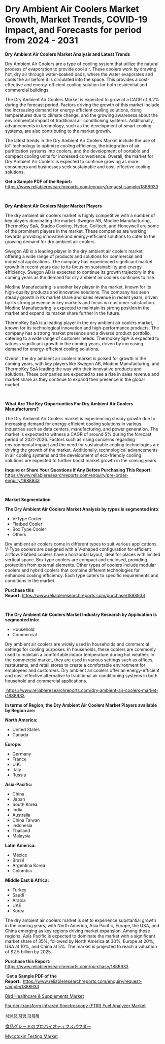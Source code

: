 <p><h1>Dry Ambient Air Coolers Market Growth, Market Trends, COVID-19 Impact, and Forecasts for period from 2024 - 2031</h1></p><p><strong>Dry Ambient Air Coolers Market Analysis and Latest Trends</strong></p>
<p><p>Dry Ambient Air Coolers are a type of cooling system that utilize the natural process of evaporation to provide cool air. These coolers work by drawing hot, dry air through water-soaked pads, where the water evaporates and cools the air before it is circulated into the space. This provides a cost-effective and energy-efficient cooling solution for both residential and commercial buildings.</p><p>The Dry Ambient Air Coolers Market is expected to grow at a CAGR of 6.2% during the forecast period. Factors driving the growth of this market include the increasing demand for energy-efficient cooling solutions, rising temperatures due to climate change, and the growing awareness about the environmental impact of traditional air conditioning systems. Additionally, advancements in technology, such as the development of smart cooling systems, are also contributing to the market growth.</p><p>The latest trends in the Dry Ambient Air Coolers Market include the use of IoT technology to optimize cooling efficiency, the integration of air purification systems into coolers, and the development of portable and compact cooling units for increased convenience. Overall, the market for Dry Ambient Air Coolers is expected to continue growing as more consumers and businesses seek sustainable and cost-effective cooling solutions.</p></p>
<p><strong>Get a Sample PDF of the Report:&nbsp;</strong> <a href="https://www.reliableresearchreports.com/enquiry/request-sample/1888933">https://www.reliableresearchreports.com/enquiry/request-sample/1888933</a></p>
<p>&nbsp;</p>
<p><strong>Dry Ambient Air Coolers Major Market Players</strong></p>
<p><p>The dry ambient air coolers market is highly competitive with a number of key players dominating the market. Swegon AB, Modine Manufacturing, ThermoKey SpA, Stadco Cooling, Hydac, Coiltech, and Honeywell are some of the prominent players in the market. These companies are working towards providing innovative and energy-efficient solutions to cater to the growing demand for dry ambient air coolers.</p><p>Swegon AB is a leading player in the dry ambient air coolers market, offering a wide range of products and solutions for commercial and industrial applications. The company has experienced significant market growth in recent years due to its focus on sustainability and energy efficiency. Swegon AB is expected to continue its growth trajectory in the coming years as the demand for dry ambient air coolers continues to rise.</p><p>Modine Manufacturing is another key player in the market, known for its high-quality products and innovative solutions. The company has seen steady growth in its market share and sales revenue in recent years, driven by its strong presence in key markets and focus on customer satisfaction. Modine Manufacturing is expected to maintain its strong position in the market and expand its market share further in the future.</p><p>ThermoKey SpA is a leading player in the dry ambient air coolers market, known for its technological innovation and high-performance products. The company has a strong market presence and a diverse product portfolio, catering to a wide range of customer needs. ThermoKey SpA is expected to witness significant growth in the coming years, driven by increasing demand for energy-efficient cooling solutions.</p><p>Overall, the dry ambient air coolers market is poised for growth in the coming years, with key players like Swegon AB, Modine Manufacturing, and ThermoKey SpA leading the way with their innovative products and solutions. These companies are expected to see a rise in sales revenue and market share as they continue to expand their presence in the global market.</p></p>
<p>&nbsp;</p>
<p><strong>What Are The Key Opportunities For Dry Ambient Air Coolers Manufacturers?</strong></p>
<p><p>The Dry Ambient Air Coolers market is experiencing steady growth due to increasing demand for energy-efficient cooling solutions in various industries such as data centers, manufacturing, and power generation. The market is expected to witness a CAGR of around 5% during the forecast period of 2021-2026. Factors such as rising concerns regarding environmental impact and the need for sustainable cooling technologies are driving the growth of the market. Additionally, technological advancements in air cooling systems and the development of eco-friendly cooling solutions are expected to further boost market growth in the coming years.</p></p>
<p><strong>Inquire or Share Your Questions If Any Before Purchasing This Report:</strong> <a href="https://www.reliableresearchreports.com/enquiry/pre-order-enquiry/1888933">https://www.reliableresearchreports.com/enquiry/pre-order-enquiry/1888933</a></p>
<p>&nbsp;</p>
<p><strong>Market Segmentation</strong></p>
<p><strong>The Dry Ambient Air Coolers Market Analysis by types is segmented into:</strong></p>
<p><ul><li>V-Type Cooler</li><li>Flatbed Cooler</li><li>Box Type Cooler</li><li>Others</li></ul></p>
<p><p>Dry ambient air coolers come in different types to suit various applications. V-Type coolers are designed with a V-shaped configuration for efficient airflow. Flatbed coolers have a horizontal layout, ideal for places with limited vertical space. Box type coolers are compact and enclosed, providing protection from external elements. Other types of coolers include modular coolers and hybrid coolers that combine different technologies for enhanced cooling efficiency. Each type caters to specific requirements and conditions in the market.</p></p>
<p><strong>Purchase this Report:&nbsp;</strong><a href="https://www.reliableresearchreports.com/purchase/1888933">https://www.reliableresearchreports.com/purchase/1888933</a></p>
<p>&nbsp;</p>
<p><strong>The Dry Ambient Air Coolers Market Industry Research by Application is segmented into:</strong></p>
<p><ul><li>Household</li><li>Commercial</li></ul></p>
<p><p>Dry ambient air coolers are widely used in households and commercial settings for cooling purposes. In households, these coolers are commonly used to maintain a comfortable indoor temperature during hot weather. In the commercial market, they are used in various settings such as offices, restaurants, and retail stores to create a comfortable environment for employees and customers. Dry ambient air coolers offer an energy-efficient and cost-effective alternative to traditional air conditioning systems in both household and commercial applications.</p></p>
<p><a href="https://www.reliableresearchreports.com/dry-ambient-air-coolers-market-r1888933">&nbsp;https://www.reliableresearchreports.com/dry-ambient-air-coolers-market-r1888933</a></p>
<p><strong>In terms of Region, the Dry Ambient Air Coolers Market Players available by Region are:</strong></p>
<p>
    <p> <strong> North America: </strong>
        <ul>
            <li>United States</li>
            <li>Canada</li>
        </ul>
        </p> 
    <p> <strong> Europe: </strong>
        <ul>
            <li>Germany</li>
            <li>France</li>
            <li>U.K.</li>
            <li>Italy</li>
            <li>Russia</li>
        </ul>
        </p> 
    <p> <strong> Asia-Pacific: </strong>
        <ul>
            <li>China</li>
            <li>Japan</li>
            <li>South Korea</li>
            <li>India</li>
            <li>Australia</li>
            <li>China Taiwan</li>
            <li>Indonesia</li>
            <li>Thailand</li>
            <li>Malaysia</li>
        </ul>
        </p> 
    <p> <strong> Latin America: </strong>
        <ul>
            <li>Mexico</li>
            <li>Brazil</li>
            <li>Argentina Korea</li>
            <li>Colombia</li>
        </ul>
        </p> 
    <p> <strong> Middle East & Africa: </strong>
        <ul>
            <li>Turkey</li>
            <li>Saudi</li>
            <li>Arabia</li>
            <li>UAE</li>
            <li>Korea</li>
        </ul>
    </p>
    </p>
<p><p>The dry ambient air coolers market is set to experience substantial growth in the coming years, with North America, Asia Pacific, Europe, the USA, and China emerging as key regions driving market expansion. Among these regions, Asia Pacific is expected to dominate the market with a significant market share of 35%, followed by North America at 30%, Europe at 20%, USA at 10%, and China at 5%. The market is projected to reach a valuation of $2.5 billion by 2025.</p></p>
<p><strong>Purchase this Report: </strong><a href="https://www.reliableresearchreports.com/purchase/1888933">https://www.reliableresearchreports.com/purchase/1888933</a></p>
<p>&nbsp;<strong>Get a Sample PDF of the Report:&nbsp;&nbsp;</strong><a href="https://www.reliableresearchreports.com/enquiry/request-sample/1888933">https://www.reliableresearchreports.com/enquiry/request-sample/1888933</a></p>
<p><strong></strong></p>
<p><p><a href="https://github.com/joannagoyvaerts/Market-Research-Report-List-3/blob/main/bird-healthcare-supplements-market.md">Bird Healthcare & Supplements Market</a></p><p><a href="https://github.com/abdelrhmankishk22/Market-Research-Report-List-4/blob/main/fourier-transform-infrared-spectroscopy-ftir-fuel-analyzer-market.md">Fourier-transform Infrared Spectroscopy (FTIR) Fuel Analyzer Market</a></p><p><a href="https://github.com/apple8975768/Market-Research-Report-List-1/blob/main/3818594124830.md">식물성 지방 대체제</a></p><p><a href="https://github.com/NikitaBruen/Market-Research-Report-List-1/blob/main/4522412115270.md">食品グレードのプロバイオティクスパウダー</a></p><p><a href="https://issuu.com/reportprime-2/docs/mycotoxin-testing-market-size-2030.pptx">Mycotoxin Testing Market</a></p></p>